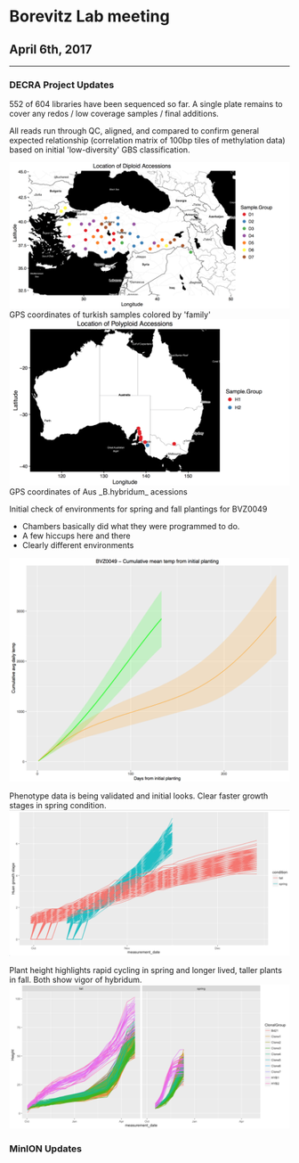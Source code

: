 # Borevitz Lab meeting
## April 6th, 2017
___

### DECRA Project Updates

552 of 604 libraries have been sequenced so far. A single plate remains to cover any redos / low coverage samples / final additions.

All reads run through QC, aligned, and compared to confirm general expected relationship (correlation matrix of 100bp tiles of methylation data) based on initial 'low-diversity' GBS classification.

<img src="diploid.png">
GPS coordinates of turkish samples colored by 'family'

<img src='polyploid.png'>
GPS coordinates of Aus _B.hybridum_ acessions


Initial check of environments for spring and fall plantings for BVZ0049

- Chambers basically did what they were programmed to do.
- A few hiccups here and there
- Clearly different environments

<img src='thermaltime.png'>

Phenotype data is being validated and initial looks.
Clear faster growth stages in spring condition.
<img src='growthstage.png'>

Plant height highlights rapid cycling in spring and longer lived, taller plants in fall. Both show vigor of hybridum.
<img src='height.png'>


### MinION Updates
